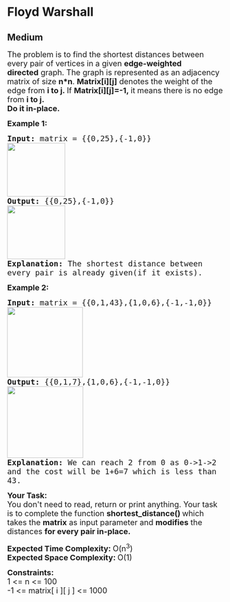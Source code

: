 # Floyd Warshall
## Medium
<div class="problems_problem_content__Xm_eO" style="user-select: auto;"><p style="user-select: auto;"><span style="font-size: 18px; user-select: auto;">The problem is to find the shortest distances between every pair of vertices in a given <strong style="user-select: auto;">edge-weighted directed</strong>&nbsp;graph. The graph is represented as an adjacency matrix of size&nbsp;<strong style="user-select: auto;">n*n</strong>. <strong style="user-select: auto;">Matrix[i][j]</strong> denotes&nbsp;the weight of the edge from <strong style="user-select: auto;">i to j.&nbsp;</strong>If&nbsp;<strong style="user-select: auto;">Matrix[i][j]=-1,&nbsp;</strong>it means there is no&nbsp;edge from <strong style="user-select: auto;">i to j.</strong><br style="user-select: auto;">
<strong style="user-select: auto;">Do it in-place.</strong></span></p>

<p style="user-select: auto;"><span style="font-size: 18px; user-select: auto;"><strong style="user-select: auto;">Example 1:</strong></span></p>

<pre style="position: relative; user-select: auto;"><span style="font-size: 18px; user-select: auto;"><strong style="user-select: auto;">Input: </strong>matrix = {{0,25},{-1,0}}
<img alt="" src="https://media.geeksforgeeks.org/wp-content/uploads/20221106202714/WhatsAppImage20221106at82359PM.jpeg" style="height: 125px; width: 135px; user-select: auto;">
<strong style="user-select: auto;">Output: </strong>{{0,25},{-1,0}}
<img alt="" src="https://media.geeksforgeeks.org/wp-content/uploads/20221106202714/WhatsAppImage20221106at82359PM.jpeg" style="height: 125px; width: 135px; user-select: auto;">
<strong style="user-select: auto;">Explanation: </strong>The shortest distance between
every pair is already given(if it exists).</span>
<div class="open_grepper_editor" title="Edit &amp; Save To Grepper" style="user-select: auto;"></div></pre>

<p style="user-select: auto;"><span style="font-size: 18px; user-select: auto;"><strong style="user-select: auto;">Example 2:</strong></span></p>

<pre style="position: relative; user-select: auto;"><span style="font-size: 18px; user-select: auto;"><strong style="user-select: auto;">Input: </strong>matrix = {{0,1,43},{1,0,6},{-1,-1,0}}
<img alt="" src="https://media.geeksforgeeks.org/wp-content/uploads/20221106203741/WhatsAppImage20221106at83711PM.jpeg" style="height: 164px; width: 176px; user-select: auto;">
<strong style="user-select: auto;">Output: </strong>{{0,1,7},{1,0,6},{-1,-1,0}}
<img alt="" src="https://media.geeksforgeeks.org/wp-content/uploads/20221106204057/WhatsAppImage20221106at84031PM.jpeg" style="height: 167px; width: 177px; user-select: auto;">
<strong style="user-select: auto;">Explanation: </strong>We can reach 2 from 0 as 0-&gt;1-&gt;2
and the cost will be 1+6=7 which is less than 
43.</span>
<div class="open_grepper_editor" title="Edit &amp; Save To Grepper" style="user-select: auto;"></div></pre>

<p style="user-select: auto;"><span style="font-size: 18px; user-select: auto;"><strong style="user-select: auto;">Your Task:</strong><br style="user-select: auto;">
You don't need to read, return or print anything. Your task is to complete the function&nbsp;<strong style="user-select: auto;">shortest_distance()&nbsp;</strong>which takes the <strong style="user-select: auto;">matrix</strong> as input parameter and <strong style="user-select: auto;">modifies</strong> the distances <strong style="user-select: auto;">for every pair in-place.</strong></span></p>

<p style="user-select: auto;"><span style="font-size: 18px; user-select: auto;"><strong style="user-select: auto;">Expected Time Complexity:&nbsp;</strong>O(n<sup style="user-select: auto;">3</sup>)<br style="user-select: auto;">
<strong style="user-select: auto;">Expected Space Complexity:&nbsp;</strong>O(1)</span></p>

<p style="user-select: auto;"><span style="font-size: 18px; user-select: auto;"><strong style="user-select: auto;">Constraints:</strong><br style="user-select: auto;">
1 &lt;= n &lt;= 100<br style="user-select: auto;">
-1 &lt;= matrix[ i ][ j ] &lt;= 1000</span></p>
</div>